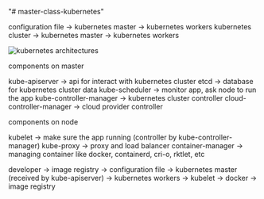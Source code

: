"# master-class-kubernetes"

configuration file -> kubernetes master -> kubernetes workers
kubernetes cluster -> kubernetes master -> kubernetes workers

![kubernetes architectures](https://kubernetes.io/images/docs/kubernetes-cluster-architecture.svg)

components on master 

kube-apiserver -> api for interact with kubernetes cluster
etcd -> database for kubernetes cluster data
kube-scheduler -> monitor app, ask node to run the app
kube-controller-manager -> kubernetes cluster controller
cloud-controller-manager -> cloud provider controller

components on node

kubelet -> make sure the app running (controller by kube-controller-manager)
kube-proxy -> proxy and load balancer
container-manager -> managing container like docker, containerd, cri-o, rktlet, etc

developer -> image registry -> configuration file -> kubernetes master (received by kube-apiserver) -> kubernetes workers -> kubelet -> docker -> image registry